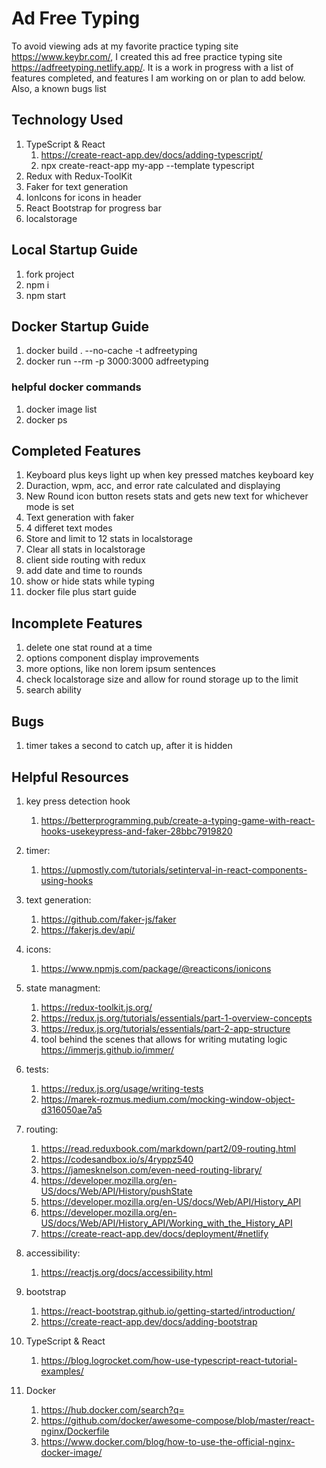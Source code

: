 # Ad Free Typing

To avoid viewing ads at my favorite practice typing site https://www.keybr.com/, I created this ad free practice typing site https://adfreetyping.netlify.app/. It is a work in progress with a list of features completed, and features I am working on or plan to add below. Also, a known bugs list

## Technology Used

1. TypeScript & React
   1. https://create-react-app.dev/docs/adding-typescript/
   2. npx create-react-app my-app --template typescript
2. Redux with Redux-ToolKit
3. Faker for text generation
4. IonIcons for icons in header
5. React Bootstrap for progress bar
6. localstorage

## Local Startup Guide

1. fork project
2. npm i
3. npm start

## Docker Startup Guide

1. docker build . --no-cache -t adfreetyping
2. docker run --rm -p 3000:3000 adfreetyping

### helpful docker commands

1. docker image list
2. docker ps

## Completed Features

1. Keyboard plus keys light up when key pressed matches keyboard key
2. Duraction, wpm, acc, and error rate calculated and displaying
3. New Round icon button resets stats and gets new text for whichever mode is set
4. Text generation with faker
5. 4 differet text modes
6. Store and limit to 12 stats in localstorage
7. Clear all stats in localstorage
8. client side routing with redux
9. add date and time to rounds
10. show or hide stats while typing
11. docker file plus start guide

## Incomplete Features

1. delete one stat round at a time
2. options component display improvements
3. more options, like non lorem ipsum sentences
4. check localstorage size and allow for round storage up to the limit
5. search ability

## Bugs

1. timer takes a second to catch up, after it is hidden

## Helpful Resources

1. key press detection hook

   1. https://betterprogramming.pub/create-a-typing-game-with-react-hooks-usekeypress-and-faker-28bbc7919820

2. timer:

   1. https://upmostly.com/tutorials/setinterval-in-react-components-using-hooks

3. text generation:

   1. https://github.com/faker-js/faker
   2. https://fakerjs.dev/api/

4. icons:

   1. https://www.npmjs.com/package/@reacticons/ionicons

5. state managment:

   1. https://redux-toolkit.js.org/
   2. https://redux.js.org/tutorials/essentials/part-1-overview-concepts
   3. https://redux.js.org/tutorials/essentials/part-2-app-structure
   4. tool behind the scenes that allows for writing mutating logic https://immerjs.github.io/immer/

6. tests:

   1. https://redux.js.org/usage/writing-tests
   2. https://marek-rozmus.medium.com/mocking-window-object-d316050ae7a5

7. routing:

   1. https://read.reduxbook.com/markdown/part2/09-routing.html
   2. https://codesandbox.io/s/4ryppz540
   3. https://jamesknelson.com/even-need-routing-library/
   4. https://developer.mozilla.org/en-US/docs/Web/API/History/pushState
   5. https://developer.mozilla.org/en-US/docs/Web/API/History_API
   6. https://developer.mozilla.org/en-US/docs/Web/API/History_API/Working_with_the_History_API
   7. https://create-react-app.dev/docs/deployment/#netlify

8. accessibility:

   1. https://reactjs.org/docs/accessibility.html

9. bootstrap

   1. https://react-bootstrap.github.io/getting-started/introduction/
   2. https://create-react-app.dev/docs/adding-bootstrap

10. TypeScript & React

    1. https://blog.logrocket.com/how-use-typescript-react-tutorial-examples/

11. Docker
    1. https://hub.docker.com/search?q=
    2. https://github.com/docker/awesome-compose/blob/master/react-nginx/Dockerfile
    3. https://www.docker.com/blog/how-to-use-the-official-nginx-docker-image/
